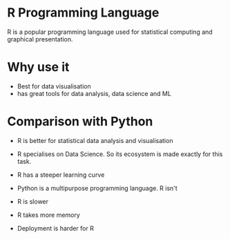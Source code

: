 # R Programming Language
R is a popular programming language used for statistical computing and graphical presentation.

# Why use it
- Best for data visualisation
- has great tools for data analysis, data science and ML

# Comparison with Python
- R is better for statistical data analysis and visualisation
- R specialises on Data Science. So its ecosystem is made exactly for this task.

- R has a steeper learning curve
- Python is a multipurpose programming language. R isn't
- R is slower
- R takes more memory
- Deployment is harder for R
